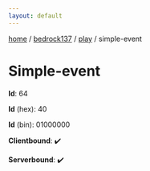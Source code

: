 ```yaml
---
layout: default
---
```


[home](/)  /  [bedrock137](/protocol/bedrock137)  /  [play](/protocol/bedrock137/play)  /  simple-event

# Simple-event

**Id**: 64

**Id** (hex): 40

**Id** (bin): 01000000

**Clientbound**: ✔️

**Serverbound**: ✔️

